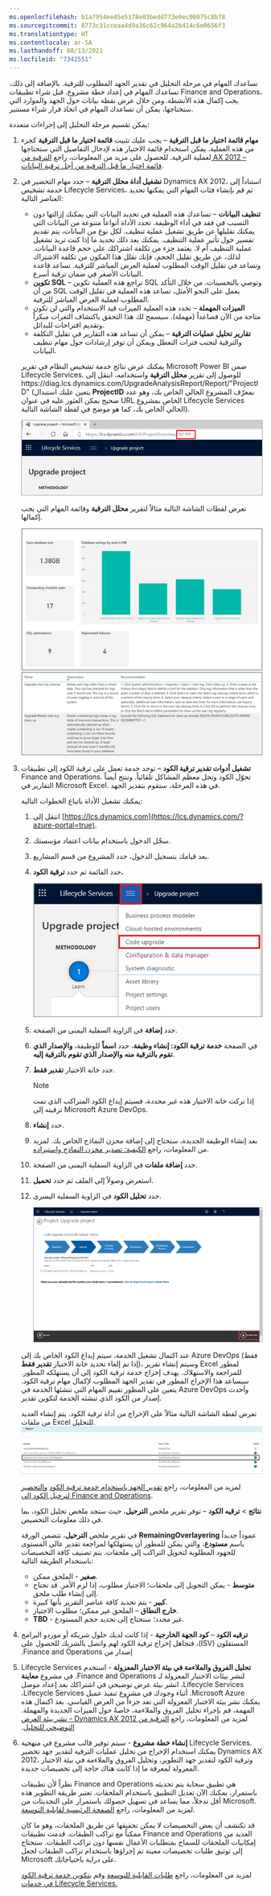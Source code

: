 ```yaml
---
ms.openlocfilehash: b1a7954ee45e5178e03bedd773e0ec00075c8b78
ms.sourcegitcommit: 8773c31cceaa4d9a36c62c964a2b414c6e0656f3
ms.translationtype: HT
ms.contentlocale: ar-SA
ms.lasthandoff: 08/13/2021
ms.locfileid: "7342551"
---
```

تساعدك المهام في مرحلة التحليل في تقدير الجهد المطلوب للترقية. بالإضافة إلى ذلك، تساعدك المهام في إعداد خطة مشروع. قبل شراء تطبيقات Finance and Operations، يجب إكمال هذه الأنشطة. ومن خلال عرض نقطة بيانات حول الجهد والموارد التي ستحتاجها، يمكن أن تساعدك المهام في اتخاذ قرار شراء مستنير. 

يمكن تقسيم مرحلة التحليل إلى إجراءات متعددة:

1.  **مهام قائمة اختيار ما قبل الترقية** – يجب عليك تثبيت **قائمة اختيار ما قبل الترقية** كجزء من هذه العملية. يمكن استخدام قائمة الاختيار هذه لإدخال التفاصيل التي ستحتاجها لعملية الترقية. للحصول على مزيد من المعلومات، راجع [الترقية من AX 2012 – قائمة اختيار ما قبل الترقية من أجل ترقية البيانات](/dynamics365/fin-ops-core/dev-itpro/migration-upgrade/prepare-data-upgrade/?azure-portal=true).

2.  **تشغيل أداة محلل الترقية** – حدد مهام التحضير في Dynamics AX 2012، استناداً إلى خدمة تشخيص Lifecycle Services، ثم قم بإنشاء فئات المهام التي يمكنها تحديد العناصر التالية:

    - **تنظيف البيانات** – تساعدك هذه العملية في تحديد البيانات التي يمكنك إزالتها دون التسبب في فقد في أداء الوظيفة. تحدد الأداة أنواعاً متنوعة من البيانات التي يمكنك تقليلها عن طريق تشغيل عملية تنظيف. لكل نوع من البيانات، يتم تقديم تفسير حول تأثير عملية التنظيف. يمكنك بعد ذلك تحديد ما إذا كنت تريد تشغيل عملية التنظيف أم لا. يعتمد جزء من تكلفة اشتراكك على حجم قاعدة البيانات. لذلك، عن طريق تقليل الحجم، فإنك تقلل هذا المكون من تكلفة الاشتراك وتساعد في تقليل الوقت المطلوب لعملية العرض المباشر للترقية. تساعد قاعدة البيانات الأصغر في ضمان ترقية أسرع. 
    - **تكوين SQL** – تراجع هذه العملية تكوين SQL وتوصي بالتحسينات. من خلال التأكد من أن SQL يعمل على النحو الأمثل، تساعد هذه العملية في تقليل الوقت المطلوب لعملية العرض المباشر للترقية. 
    - **الميزات المهملة** – تحدد هذه العملية الميزات قيد الاستخدام والتي لن تكون متاحة من الآن فصاعداً (مهملة). سيسمح لك هذا التحقق باكتشاف الثغرات مبكراً وتقديم اقتراحات للبدائل.
    - **تقارير تحليل عمليات الترقية** – يمكن أن تساعد هذه التقارير في تقليل التكلفة والترقية لتجنب فترات التعطل ويمكن أن توفر إرشادات حول مهام تنظيف البيانات.

    يمكنك عرض نتائج خدمة تشخيص النظام في تقرير Microsoft Power BI ضمن Lifecycle Services. للوصول إلى تقرير **محلل الترقية** واستخدامه، انتقل إلى https:\//diag.lcs.dynamics.com/UpgradeAnalysisReport/Report/"ProjectID" (يتعين عليك استبدال **ProjectID** بمعرّف المشروع الحالي الخاص بك، وهو عدد صحيح يمكن العثور عليه في عنوان URL الخاص بمشروع Lifecycle Services الحالي الخاص بك، كما هو موضح في لقطة الشاشة التالية).

    ![ لقطة شاشة لصفحة مشروع الترقية التي تسلط الضوء على معرّف المشروع في U R L الخاص به.](../media/project-id.png)

    تعرض لقطات الشاشة التالية مثالاً لتقرير **محلل الترقية** وقائمة المهام التي يجب إكمالها.

     ![ لقطة شاشة لتقرير محلل الترقية كمثال.](../media/report-1.png)
    ![ لقطة شاشة لقائمة المهام التي يجب إكمالها.](../media/report-2.png)


3.  **تشغيل أدوات تقدير ترقية الكود‬** – توجد خدمة تعمل على ترقية الكود إلى تطبيقات Finance and Operations. تحوّل الكود وتحل معظم المشاكل تلقائياً. وتنتج أيضاً التقارير في Microsoft Excel. في هذه المرحلة، ستقوم بتقدير الجهد. 


    يمكنك تشغيل الأداة باتباع الخطوات التالية:

    1.  انتقل إلى [https://lcs.dynamics.com](https://lcs.dynamics.com/?azure-portal=true).
    2.  سجّل الدخول باستخدام بيانات اعتماد مؤسستك. 
    3.  بعد قيامك بتسجيل الدخول، حدد المشروع من قسم المشاريع. 
    4.  حدد القائمة ثم حدد **ترقية الكود.** 
    
        ![لقطة شاشة من القائمة الموجودة في صفحة "ترقية المشروع"، مع تمييز "ترقية الكود".](../media/code-upgrade.png)
    5.  حدد **إضافة** في الزاوية السفلية اليمنى من الصفحة. 
    6.  في الصفحة **خدمة ترقية الكود: إنشاء وظيفة**، حدد **اسماً** للوظيفة، **والإصدار الذي تقوم بالترقية منه** **والإصدار الذي تقوم بالترقية إليه**. 
    7.  حدد خانة الاختيار **تقدير فقط**. 
         > [!NOTE]
        > إذا تركت خانة الاختيار هذه غير محددة، فسيتم إيداع الكود المتراكب الذي تمت ترقيته إلى Microsoft Azure DevOps. 
  
    8.  حدد **إنشاء**. 
    9.  بعد إنشاء الوظيفة الجديدة، ستحتاج إلى إضافة مخزن النماذج الخاص بك. لمزيد من المعلومات، راجع [الكيفية: تصدير مخزن النماذج واستيراده](/dynamicsax-2012/developer/how-to-export-and-import-a-model-store?redirectedfrom=MSDN/?azure-portal=true).
    10. حدد **إضافة ملفات** في الزاوية السفلية اليمنى من الصفحة. 
    11. استعرض وصولاً إلى الملف ثم حدد **تحميل**. 
    12. حدد **تحليل الكود** في الزاوية السفلية اليسرى.
 
        ![ لقطة شاشة للزر "تحليل الكود" في الزاوية السفلية اليسرى من الصفحة.](../media/analyze-code.png)

    عند اكتمال تشغيل الخدمة، سيتم إيداع الكود الخاص بك إلى Azure DevOps (فقط إذا تم إلغاء تحديد خانة الاختيار **تقدير فقط**)، وسيتم إنشاء تقرير Excel لمطور للمراجعة والاستهلاك. يهدف إخراج خدمة ترقية الكود إلى أن يستهلكه المطور. سيساعد هذا الإخراج المطور في تقدير الجهد المطلوب لإكمال مهام ترقية الكود. يتعين على المطور تقييم المهام التي تنشئها الخدمة في Azure DevOps وأحدث إصدار من الكود الذي تنشئه الخدمة لتكوين تقدير.

    تعرض لقطة الشاشة التالية مثالاً على الإخراج من أداة ترقية الكود. يتم إنشاء العديد من ملفات Excel للتحليل. 
    [ ![ لقطة شاشة للعديد من ملفات تحليل Excel من أداة ترقية الكود.](../media/code-update.png) ](../media/code-update.png#lightbox)

    لمزيد من المعلومات، راجع [تقدير الجهد باستخدام خدمة ترقية الكود](/dynamics365/fin-ops-core/dev-itpro/migration-upgrade/analyze-code-upgrade/?azure-portal=true) [والتحضير لترحيل الكود إلى Finance and Operations](/dynamics365/fin-ops-core/dev-itpro/migration-upgrade/prepare-migration/?azure-portal=true).

    **نتائج** > **ترقيه الكود** – توفر تقرير ملخص **الترحيل**، حيث ستجد ملخص تحليل الكود، بما في ذلك معلومات التخصيص. 

    في تقرير ملخص **الترحيل**، تتضمن الورقة **RemainingOverlayering** عموداً جديداً باسم **مستودع**، والتي يمكن للمطور أن يستهلكها لمراجعة تقدير عالي المستوى للجهود المطلوبة لتحويل التراكب إلى ملحقات. يتم تصنيف كافة التخصيصات باستخدام الطريقة التالية:

    - **صغير** - الملحق ممكن.
    - **متوسط** - يمكن التحويل إلى ملحقات؛ الاجتياز مطلوب، إذا لزم الأمر. قد تحتاج إلى إنشاء طلب ملحق. 
    - **كبير** - يتم تحديد كافة عناصر التقرير بأنها كبيرة. 
    - **خارج النطاق** – الملحق غير ممكن؛ مطلوب الاجتياز. 
    - **TBD** - غير محدد؛ ستحتاج إلى تحديد حجم المستودع. 
    

4.  **ترقيه الكود** – **كود الجهة الخارجية** - إذا كانت لديك حلول شريكة أو ‏‫‏‫‏‫موردو البرامج المستقلون (ISV)‬، فتجاهل إخراج ترقية الكود لهم واتصل بالشريك للحصول على إصدار من Finance and Operations.
5.  **تحليل ‏‫‏‫الفروق والملاءمة‬ في بيئة الاختبار المعزولة** - استخدم Lifecycle Services لنشر بيئات الاختبار المعزولة لـ Finance and Operations. في مشروع **معاينة** Lifecycle Services، انشر بيئة عرض توضيحي في اشتراكك بعد إعداد موصل Microsoft Azure. أثناء وجودك في مشروع تنفيذ عميل Lifecycle Services، يمكنك نشر بيئة الاختبار المعزولة التي تعد جزءاً من العرض القياسي. بعد اكتمال هذه المهمة، قم بإجراء تحليل الفروق والملاءمة، خاصةً حول الميزات الجديدة والمهملة. لمزيد من المعلومات، راجع [الترقية من Dynamics AX 2012 - نشر بيئة العرض التوضيحي للتحليل](/dynamics365/fin-ops-core/dev-itpro/migration-upgrade/analysis-sandbox?azure-portal=true&toc=dynamics365%2Funified-operations%2Ffin-and-ops%2Ftoc.json).
6.  **إنشاء خطة مشروع** - سيتم توفير قالب مشروع في منهجية Lifecycle Services. يمكنك استخدام الإخراج من تحليل عمليات الترقية لتقدير جهد تحضير Dynamics AX 2012، وترقية الكود لتقدير جهد التطوير، وتحليل الفروق والملاءمة في بيئة الاختبار المعزولة لمعرفة ما إذا كانت هناك حاجة إلى تخصيصات جديدة.

    نظراً لأن تطبيقات Finance and Operations هي تطبيق سحابة يتم تحديثه باستمرار، يمكنك الآن تعديل التطبيق باستخدام الملحقات. تعتبر طريقة التطوير هذه أقل تدخلاً، مما يساعد في تسهيل حصولك باستمرار على التحديثات من Microsoft. لمزيد من المعلومات، راجع [الصفحة الرئيسية لقابلية التوسعة](/dynamics365/fin-ops-core/dev-itpro/extensibility/extensibility-home-page/?azure-portal=true).

    قد تكتشف أن بعض التخصيصات لا يمكن تحقيقها عن طريق الملحقات، وهو ما كان ممكناً مع تراكب الطبقات. قدمت تطبيقات Finance and Operations العديد من إمكانيات الملحقات للسماح بمتطلبات الأعمال نفسها دون تراكب الطبقات. ستحتاج إلى توثيق طلبات تخصيصات معينة تم إجراؤها باستخدام تراكب الطبقات لجعل Microsoft على دراية باحتياجاتك. 

    لمزيد من المعلومات، راجع [‏‫طلبات القابلية للتوسعة‬](/dynamics365/fin-ops-core/dev-itpro/extensibility/extensibility-requests/?azure-portal=true) وقم [بتكوين خدمة ترقية الكود في خدمات Lifecycle Services.](/dynamics365/fin-ops-core/dev-itpro/lifecycle-services/configure-execute-code-upgrade/?azure-portal=true)


